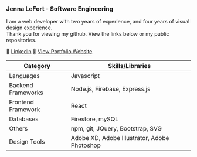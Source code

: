 ### Jenna LeFort - Software Engineering

I am a web developer with two years of experience, and four years of visual design experience.  
Thank you for viewing my github. View the links below or my public repositories.

 :round_pushpin: [LinkedIn](https://www.linkedin.com/in/jennalefort/)
 :round_pushpin: [View Portfolio Website](https://www.jennalefort.com/)  


| Category | Skills/Libraries |
| --- | --- |
| Languages | Javascript | Java | CSS | HTML |
| Backend Frameworks | Node.js, Firebase, Express.js |
| Frontend Framework | React |
| Databases | Firestore, mySQL |
| Others | npm, git, JQuery, Bootstrap, SVG |
| Design Tools | Adobe XD, Adobe Illustrator, Adobe Photoshop |


